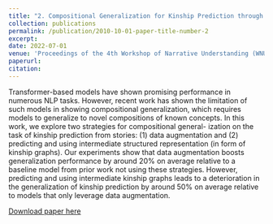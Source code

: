 ```yaml
---
title: "2. Compositional Generalization for Kinship Prediction through Data Augmentation"
collection: publications
permalink: /publication/2010-10-01-paper-title-number-2
excerpt:
date: 2022-07-01
venue: 'Proceedings of the 4th Workshop of Narrative Understanding (WNU2022)'
paperurl: 
citation:
---
```

Transformer-based models have shown promising performance in numerous NLP tasks. However, recent work has shown the limitation of such models in showing compositional generalization, which requires models to generalize to novel compositions of known concepts. In this work, we explore two strategies for compositional general- ization on the task of kinship prediction from stories: (1) data augmentation and (2) predicting and using intermediate structured representation (in form of kinship graphs). Our experiments show that data augmentation boosts generalization performance by around 20% on average relative to a baseline model from prior work not using these strategies. However, predicting and using intermediate kinship graphs leads to a deterioration in the generalization of kinship prediction by around 50% on average relative to models that only leverage data augmentation.

[Download paper here](https://aclanthology.org/2022.wnu-1.2.pdf)